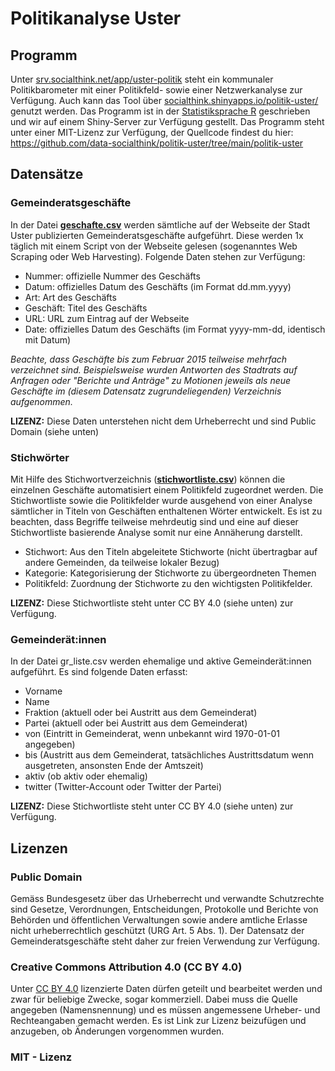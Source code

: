 # Politikanalyse Uster

## Programm
Unter [srv.socialthink.net/app/uster-politik](https://srv.socialthink.net/app/uster-politik) steht ein kommunaler Politikbarometer mit einer Politikfeld- sowie einer Netzwerkanalyse zur Verfügung. Auch kann das Tool über [socialthink.shinyapps.io/politik-uster/](https://socialthink.shinyapps.io/politik-uster/) genutzt werden. Das Programm ist in der [Statistiksprache R](https://de.wikipedia.org/wiki/R_(Programmiersprache)) geschrieben und wir auf einem Shiny-Server zur Verfügung gestellt. Das Programm steht unter einer MIT-Lizenz zur Verfügung, der Quellcode findest du hier: https://github.com/data-socialthink/politik-uster/tree/main/politik-uster

## Datensätze
### Gemeinderatsgeschäfte
In der Datei [**geschafte.csv**](https://github.com/data-socialthink/politik-uster) werden sämtliche auf der Webseite der Stadt Uster publizierten Gemeinderatsgeschäfte aufgeführt. Diese werden 1x täglich mit einem Script von der Webseite gelesen (sogenanntes Web Scraping oder Web Harvesting). Folgende Daten stehen zur Verfügung:
- Nummer: offizielle Nummer des Geschäfts
- Datum: offizielles Datum des Geschäfts (im Format dd.mm.yyyy)
- Art: Art des Geschäfts
- Geschäft: Titel des Geschäfts
- URL: URL zum Eintrag auf der Webseite
- Date: offizielles Datum des Geschäfts (im Format yyyy-mm-dd, identisch mit Datum)
 
*Beachte, dass Geschäfte bis zum Februar 2015 teilweise mehrfach verzeichnet sind. Beispielsweise wurden Antworten des Stadtrats auf Anfragen oder "Berichte und Anträge" zu Motionen jeweils als neue Geschäfte im (diesem Datensatz zugrundeliegenden) Verzeichnis aufgenommen.*

**LIZENZ:** Diese Daten unterstehen nicht dem Urheberrecht und sind Public Domain (siehe unten)

### Stichwörter
Mit Hilfe des Stichwortverzeichnis ([**stichwortliste.csv**](https://github.com/data-socialthink/politik-uster/blob/main/stichwortliste.csv)) können die einzelnen Geschäfte automatisiert einem Politikfeld zugeordnet werden. Die Stichwortliste sowie die Politikfelder wurde ausgehend von einer Analyse sämtlicher in Titeln von Geschäften enthaltenen Wörter entwickelt. Es ist zu beachten, dass Begriffe teilweise mehrdeutig sind und eine auf dieser Stichwortliste basierende Analyse somit nur eine Annäherung darstellt.
- Stichwort: Aus den Titeln abgeleitete Stichworte (nicht übertragbar auf andere Gemeinden, da teilweise lokaler Bezug)
- Kategorie: Kategorisierung der Stichworte zu übergeordneten Themen
- Politikfeld: Zuordnung der Stichworte zu den wichtigsten Politikfelder.

**LIZENZ:** Diese Stichwortliste steht unter CC BY 4.0 (siehe unten) zur Verfügung.

### Gemeinderät:innen
In der Datei gr_liste.csv werden ehemalige und aktive Gemeinderät:innen aufgeführt. Es sind folgende Daten erfasst:
- Vorname
- Name
- Fraktion (aktuell oder bei Austritt aus dem Gemeinderat)
- Partei (aktuell oder bei Austritt aus dem Gemeinderat)
- von (Eintritt in Gemeinderat, wenn unbekannt wird 1970-01-01 angegeben)
- bis (Austritt aus dem Gemeinderat, tatsächliches Austrittsdatum wenn ausgetreten, ansonsten Ende der Amtszeit)
- aktiv (ob aktiv oder ehemalig)
- twitter (Twitter-Account oder Twitter der Partei)

**LIZENZ:** Diese Stichwortliste steht unter CC BY 4.0 (siehe unten) zur Verfügung.

## Lizenzen

### Public Domain
Gemäss Bundesgesetz über das Urheberrecht und verwandte Schutzrechte sind Gesetze, Verordnungen, Entscheidungen, Protokolle und Berichte von Behörden und öffentlichen Verwaltungen sowie andere amtliche Erlasse nicht urheberrechtlich geschützt (URG Art. 5 Abs. 1). Der Datensatz der Gemeinderatsgeschäfte steht daher zur freien Verwendung zur Verfügung.

### Creative Commons Attribution 4.0 (CC BY 4.0)
Unter [CC BY 4.0](https://creativecommons.org/licenses/by/4.0/deed.de) lizenzierte Daten dürfen geteilt und bearbeitet werden und zwar für beliebige Zwecke, sogar kommerziell. Dabei muss die Quelle angegeben  (Namensnennung) und es müssen angemessene Urheber- und Rechteangaben gemacht werden. Es ist Link zur Lizenz beizufügen und anzugeben, ob Änderungen vorgenommen wurden.

### MIT - Lizenz




